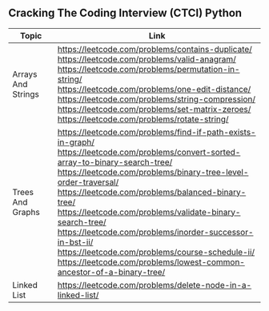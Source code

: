 ## Cracking The Coding Interview (CTCI) Python 
| Topic | Link |
| ------ | ------ |
| Arrays And Strings |https://leetcode.com/problems/contains-duplicate/ <br> https://leetcode.com/problems/valid-anagram/ <br> https://leetcode.com/problems/permutation-in-string/ <br> https://leetcode.com/problems/one-edit-distance/ <br> https://leetcode.com/problems/string-compression/ <br> https://leetcode.com/problems/set-matrix-zeroes/ <br> https://leetcode.com/problems/rotate-string/|
| Trees And Graphs| https://leetcode.com/problems/find-if-path-exists-in-graph/ <br> https://leetcode.com/problems/convert-sorted-array-to-binary-search-tree/ <br> https://leetcode.com/problems/binary-tree-level-order-traversal/ <br> https://leetcode.com/problems/balanced-binary-tree/ <br> https://leetcode.com/problems/validate-binary-search-tree/ <br> https://leetcode.com/problems/inorder-successor-in-bst-ii/ <br> https://leetcode.com/problems/course-schedule-ii/ <br> https://leetcode.com/problems/lowest-common-ancestor-of-a-binary-tree/ |
| Linked List | https://leetcode.com/problems/delete-node-in-a-linked-list/|
